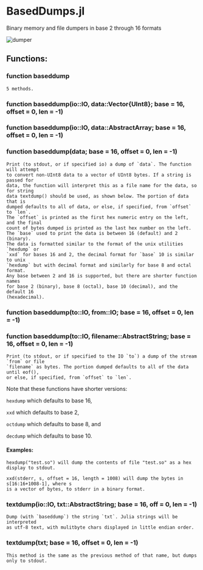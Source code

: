 # BasedDumps.jl
Binary memory and file dumpers in base 2 through 16 formats

![dumper](https://github.com/wherrera10/BasedDumps.jl/assets/10413436/c37ce242-d70a-4527-a145-d3d10c517db2)


## Functions:

###  function baseddump

    5 methods.

### function baseddump(io::IO, data::Vector{UInt8}; base = 16, offset = 0, len = -1)
### function baseddump(io::IO, data::AbstractArray; base = 16, offset = 0, len = -1)
### function baseddump(data; base = 16, offset = 0, len = -1)


    Print (to stdout, or if specified io) a dump of `data`. The function will attempt
    to convert non-UInt8 data to a vector of UInt8 bytes. If a string is passed for 
    data, the function will interpret this as a file name for the data, so for string
    data textdump() should be used, as shown below. The portion of data that is 
    dumped defaults to all of data, or else, if specified, from `offset` to `len`.
    The `offset` is printed as the first hex numeric entry on the left, and the final
    count of bytes dumped is printed as the last hex number on the left.
    The `base` used to print the data is between 16 (default) and 2 (binary).
    The data is formatted similar to the format of the unix utilities `hexdump` or
    `xxd` for bases 16 and 2, the decimal format for `base` 10 is similar to unix
    `hexdump` but with decimal format and similarly for base 8 and octal format.
    Any base between 2 and 16 is supported, but there are shorter function names
    for base 2 (binary), base 8 (octal), base 10 (decimal), and the default 16
    (hexadecimal).

### function baseddump(to::IO, from::IO; base = 16, offset = 0, len = -1)
### function baseddump(to::IO, filename::AbstractString; base = 16, offset = 0, len = -1)

    Print (to stdout, or if specified to the IO `to`) a dump of the stream `from` or file
    `filename` as bytes. The portion dumped defaults to all of the data until eof(), 
    or else, if specified, from `offset` to `len`.

Note that these functions have shorter versions:

`hexdump` which defaults to base 16,

`xxd` which defaults to base 2, 

`octdump` which defaults to base 8, and 

`decdump` which defaults to base 10. 

#### Examples:

    hexdump("test.so") will dump the contents of file "test.so" as a hex display to stdout.

    xxd(stderr, s, offset = 16, length = 1008) will dump the bytes in s[16:16+1008-1], where s 
    is a vector of bytes, to stderr in a binary format.
    

### textdump(io::IO, txt::AbstractString; base = 16, off = 0, len = -1)

    Dump (with `baseddump`) the string `txt`. Julia strings will be interpreted
    as utf-8 text, with mulitbyte chars displayed in little endian order.


###  textdump(txt; base = 16, offset = 0, len = -1)

    This method is the same as the previous method of that name, but dumps only to stdout.
    
